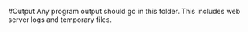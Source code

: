 #Output
Any program output should go in this folder.
This includes web server logs and temporary files.